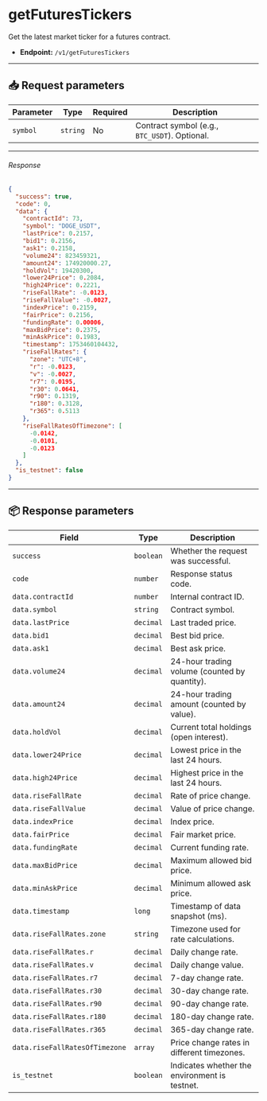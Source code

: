 # getFuturesTickers

Get the latest market ticker for a futures contract.

- **Endpoint:** `/v1/getFuturesTickers`

---

## 📥 Request parameters

| **Parameter** | **Type**   | **Required** | **Description**                                 |
|---------------|------------|--------------|-------------------------------------------------|
| `symbol`      | `string`   | No           | Contract symbol (e.g., `BTC_USDT`). Optional.   |

---

###### Response

```json
{
  "success": true,
  "code": 0,
  "data": {
    "contractId": 73,
    "symbol": "DOGE_USDT",
    "lastPrice": 0.2157,
    "bid1": 0.2156,
    "ask1": 0.2158,
    "volume24": 823459321,
    "amount24": 174920000.27,
    "holdVol": 19420300,
    "lower24Price": 0.2084,
    "high24Price": 0.2221,
    "riseFallRate": -0.0123,
    "riseFallValue": -0.0027,
    "indexPrice": 0.2159,
    "fairPrice": 0.2156,
    "fundingRate": 0.00006,
    "maxBidPrice": 0.2375,
    "minAskPrice": 0.1983,
    "timestamp": 1753460104432,
    "riseFallRates": {
      "zone": "UTC+8",
      "r": -0.0123,
      "v": -0.0027,
      "r7": 0.0195,
      "r30": 0.0641,
      "r90": 0.1319,
      "r180": 0.3128,
      "r365": 0.5113
    },
    "riseFallRatesOfTimezone": [
      -0.0142,
      -0.0101,
      -0.0123
    ]
  },
  "is_testnet": false
}
```

---

## 📦 Response parameters

| **Field**                        | **Type**    | **Description**                                         |
|----------------------------------|-------------|---------------------------------------------------------|
| `success`                        | `boolean`   | Whether the request was successful.                     |
| `code`                           | `number`    | Response status code.                                   |
| `data.contractId`               | `number`    | Internal contract ID.                                   |
| `data.symbol`                   | `string`    | Contract symbol.                                        |
| `data.lastPrice`                | `decimal`   | Last traded price.                                      |
| `data.bid1`                     | `decimal`   | Best bid price.                                         |
| `data.ask1`                     | `decimal`   | Best ask price.                                         |
| `data.volume24`                 | `decimal`   | 24-hour trading volume (counted by quantity).           |
| `data.amount24`                 | `decimal`   | 24-hour trading amount (counted by value).              |
| `data.holdVol`                  | `decimal`   | Current total holdings (open interest).                 |
| `data.lower24Price`            | `decimal`   | Lowest price in the last 24 hours.                      |
| `data.high24Price`             | `decimal`   | Highest price in the last 24 hours.                     |
| `data.riseFallRate`            | `decimal`   | Rate of price change.                                   |
| `data.riseFallValue`           | `decimal`   | Value of price change.                                  |
| `data.indexPrice`              | `decimal`   | Index price.                                            |
| `data.fairPrice`               | `decimal`   | Fair market price.                                      |
| `data.fundingRate`             | `decimal`   | Current funding rate.                                   |
| `data.maxBidPrice`             | `decimal`   | Maximum allowed bid price.                              |
| `data.minAskPrice`             | `decimal`   | Minimum allowed ask price.                              |
| `data.timestamp`               | `long`      | Timestamp of data snapshot (ms).                        |
| `data.riseFallRates.zone`      | `string`    | Timezone used for rate calculations.                    |
| `data.riseFallRates.r`         | `decimal`   | Daily change rate.                                      |
| `data.riseFallRates.v`         | `decimal`   | Daily change value.                                     |
| `data.riseFallRates.r7`        | `decimal`   | 7-day change rate.                                      |
| `data.riseFallRates.r30`       | `decimal`   | 30-day change rate.                                     |
| `data.riseFallRates.r90`       | `decimal`   | 90-day change rate.                                     |
| `data.riseFallRates.r180`      | `decimal`   | 180-day change rate.                                    |
| `data.riseFallRates.r365`      | `decimal`   | 365-day change rate.                                    |
| `data.riseFallRatesOfTimezone` | `array`     | Price change rates in different timezones.              |
| `is_testnet`                    | `boolean`   | Indicates whether the environment is testnet.           |
